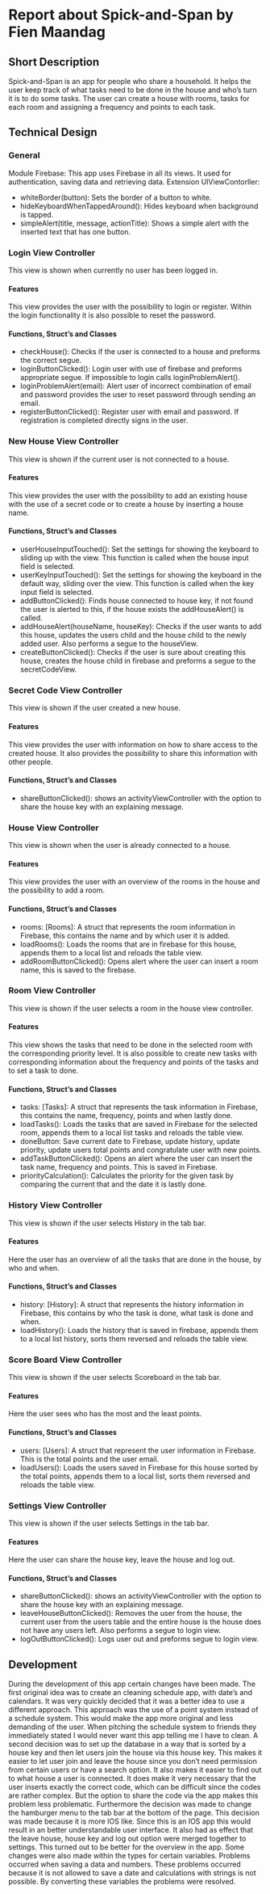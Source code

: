 # Report about Spick-and-Span by Fien Maandag

## Short Description
Spick-and-Span is an app for people who share a household. It helps the user keep track of what tasks need to be done in the house and who’s turn it is to do some tasks. The user can create a house with rooms, tasks for each room and assigning a frequency and points to each task.

## Technical Design

### General
Module Firebase: This app uses Firebase in all its views. It used for authentication, saving data and retrieving data.
Extension UIViewContorller:
- whiteBorder(button): Sets the border of a button to white.
- hideKeyboardWhenTappedAround(): Hides keyboard when background is tapped.
- simpleAlert(title, message, actionTitle): Shows a simple alert with the inserted text that has one button.

### Login View Controller
This view is shown when currently no user has been logged in.
#### Features
This view provides the user with the possibility to login or register. Within the login functionality it is also possible to reset the password.
#### Functions, Struct’s and Classes
- checkHouse(): Checks if the user is connected to a house and preforms the correct segue.
- loginButtonClicked(): Login user with use of firebase and preforms appropriate segue. If impossible to login calls loginProblemAlert().
- loginProblemAlert(email): Alert user of incorrect combination of email and password provides the user to reset password through sending an email.
- registerButtonClicked(): Register user with email and password. If registration is completed directly signs in the user.  

### New House View Controller
This view is shown if the current user is not connected to a house.
#### Features
This view provides the user with the possibility to add an existing house with the use of a secret code or to create a house by inserting a house name.
#### Functions, Struct’s and Classes
- userHouseInputTouched(): Set the settings for showing the keyboard to sliding up with the view. This function is called when the house input field is selected.
- userKeyInputTouched(): Set the settings for showing the keyboard in the default way, sliding over the view. This function is called when the key input field is selected.
- addButtonClicked(): Finds house connected to house key, if not found the user is alerted to this, if the house exists the addHouseAlert() is called.
- addHouseAlert(houseName, houseKey): Checks if the user wants to add this house, updates the users child and the house child to the newly added user. Also performs a segue to the houseView.  
- createButtonClicked(): Checks if the user is sure about creating this house, creates the house child in firebase and preforms a segue to the secretCodeView.

### Secret Code View Controller
This view is shown if the user created a new house.
#### Features
This view provides the user with information on how to share access to the created house. It also provides the possibility to share this information with other people.
#### Functions, Struct’s and Classes
- shareButtonClicked(): shows an activityViewController with the option to share the house key with an explaining message.

### House View Controller
This view is shown when the user is already connected to a house.
#### Features
This view provides the user with an overview of the rooms in the house and the possibility to add a room.
#### Functions, Struct’s and Classes
- rooms: [Rooms]: A struct that represents the room information in Firebase, this contains the name and by which user it is added.
- loadRooms(): Loads the rooms that are in firebase for this house, appends them to a local list and reloads the table view.
- addRoomButtonClicked(): Opens alert where the user can insert a room name, this is saved to the firebase.

### Room View Controller
This view is shown if the user selects a room in the house view controller.
#### Features
This view shows the tasks that need to be done in the selected room with the corresponding priority level. It is also possible to create new tasks with corresponding information about the frequency and points of the tasks and to set a task to done.
#### Functions, Struct’s and Classes
- tasks: [Tasks]: A struct that represents the task information in Firebase, this contains the name, frequency, points and when lastly done.
- loadTasks(): Loads the tasks that are saved in Firebase for the selected room, appends them to a local list tasks and reloads the table view.
- doneButton: Save current date to Firebase, update history, update priority, update users total points and congratulate user with new points.
- addTaskButtonClicked(): Opens an alert where the user can insert the task name, frequency and points. This is saved in Firebase.
- priorityCalculation(): Calculates the priority for the given task by comparing the current that and the date it is lastly done.

### History View Controller
This view is shown if the user selects History in the tab bar.
#### Features
Here the user has an overview of all the tasks that are done in the house, by who and when.
#### Functions, Struct’s and Classes
- history: [History]: A struct that represents the history information in Firebase, this contains by who the task is done, what task is done and when.
- loadHistory(): Loads the history that is saved in firebase, appends them to a local list history, sorts them reversed and reloads the table view.

### Score Board View Controller
This view is shown if the user selects Scoreboard in the tab bar.
#### Features
Here the user sees who has the most and the least points.
#### Functions, Struct’s and Classes
- users: [Users]: A struct that represent the user information in Firebase. This is the total points and the user email.
- loadUsers(): Loads the users saved in Firebase for this house sorted by the total points, appends them to a local list, sorts them reversed and reloads the table view.  

### Settings View Controller
This view is shown if the user selects Settings in the tab bar.
#### Features
Here the user can share the house key, leave the house and log out.
#### Functions, Struct’s and Classes
- shareButtonClicked(): shows an activityViewController with the option to share the house key with an explaining message.
- leaveHouseButtonClicked(): Removes the user from the house, the current user from the users table and the entire house is the house does not have any users left. Also performs a segue to login view.
- logOutButtonClicked(): Logs user out and preforms segue to login view.

## Development
During the development of this app certain changes have been made. The first original idea was to create an cleaning schedule app, with date’s and calendars. It was very quickly decided that it was a better idea to use a different approach. This approach was the use of a point system instead of a schedule system. This would make the app more original and less demanding of the user. When pitching the schedule system to friends they immediately stated I would never want this app telling me I have to clean.
A second decision was to set up the database in a way that is sorted by a house key and then let users join the house via this house key. This makes it easier to let user join and leave the house since you don’t need permission from certain users or have a search option. It also makes it easier to find out to what house a user is connected. It does make it very necessary that the user inserts exactly the correct code, which can be difficult since the codes are rather complex. But the option to share the code via the app makes this problem less problematic.
Furthermore the decision was made to change the hamburger menu to the tab bar at the bottom of the page. This decision was made because it is more IOS like. Since this is an IOS app this would result in an better understandable user interface. It also had as effect that the leave house, house key and log out option were merged together to settings. This turned out to be better for the overview in the app.
Some changes were also made within the types for certain variables. Problems occurred when saving a data and numbers. These problems occurred because it is not allowed to save a date and calculations with strings is not possible. By converting these variables the problems were resolved.
